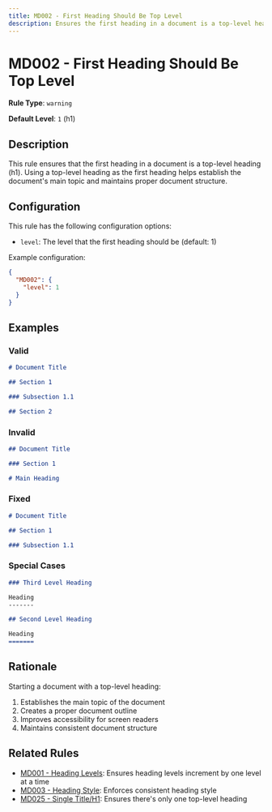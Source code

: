 ```yaml
---
title: MD002 - First Heading Should Be Top Level
description: Ensures the first heading in a document is a top-level heading (h1)
---
```


# MD002 - First Heading Should Be Top Level

**Rule Type**: `warning`

**Default Level**: `1` (h1)

## Description

This rule ensures that the first heading in a document is a top-level heading (h1). Using a top-level heading
as the first heading helps establish the document's main topic and maintains proper document structure.

## Configuration

This rule has the following configuration options:

- `level`: The level that the first heading should be (default: 1)

Example configuration:

```json
{
  "MD002": {
    "level": 1
  }
}
```

## Examples

### Valid

```markdown
# Document Title

## Section 1

### Subsection 1.1

## Section 2
```

### Invalid

<!-- rumdl-disable MD002 -->
```markdown
## Document Title

### Section 1

# Main Heading
```
<!-- rumdl-enable MD002 -->

### Fixed

```markdown
# Document Title

## Section 1

### Subsection 1.1
```

### Special Cases

<!-- rumdl-disable MD002 -->
```markdown
### Third Level Heading

Heading
-------
```

```markdown
## Second Level Heading

Heading
=======
```
<!-- rumdl-enable MD002 -->

## Rationale

Starting a document with a top-level heading:

1. Establishes the main topic of the document
2. Creates a proper document outline
3. Improves accessibility for screen readers
4. Maintains consistent document structure

## Related Rules

- [MD001 - Heading Levels](md001.md): Ensures heading levels increment by one level at a time
- [MD003 - Heading Style](md003.md): Enforces consistent heading style
- [MD025 - Single Title/H1](md025.md): Ensures there's only one top-level heading
